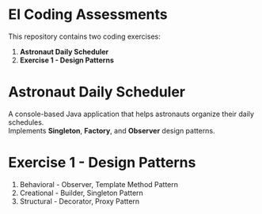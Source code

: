 # EI Coding Assessments

This repository contains two coding exercises:

1. **Astronaut Daily Scheduler**  
2. **Exercise 1 - Design Patterns**

# Astronaut Daily Scheduler

A console-based Java application that helps astronauts organize their daily schedules.  
Implements **Singleton**, **Factory**, and **Observer** design patterns.

# Exercise 1 - Design Patterns

1. Behavioral - Observer, Template Method Pattern
2. Creational - Builder, Singleton Pattern
3. Structural - Decorator, Proxy Pattern
